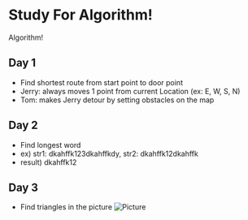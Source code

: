 # Study For Algorithm!
Algorithm!

## Day 1
* Find shortest route from start point to door point
* Jerry: always moves 1 point from current Location (ex: E, W, S, N)
* Tom: makes Jerry detour by setting obstacles on the map

## Day 2
* Find longest word
* ex) str1: dkahffk123dkahffkdy, str2: dkahffk12dkahffk
* result) dkahffk12

## Day 3
* Find triangles in the picture
![Picture](https://scontent.cdninstagram.com/hphotos-xpa1/t51.2885-15/e15/11142340_793016000747130_1938939836_n.jpg)
